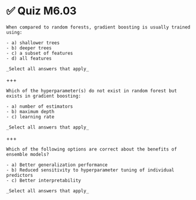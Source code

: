 # ✅ Quiz M6.03

```{admonition} Question
When compared to random forests, gradient boosting is usually trained using:

- a) shallower trees
- b) deeper trees
- c) a subset of features
- d) all features

_Select all answers that apply_
```

+++

```{admonition} Question
Which of the hyperparameter(s) do not exist in random forest but exists in gradient boosting:

- a) number of estimators
- b) maximum depth
- c) learning rate

_Select all answers that apply_
```

+++

```{admonition} Question
Which of the following options are correct about the benefits of ensemble models?

- a) Better generalization performance
- b) Reduced sensitivity to hyperparameter tuning of individual predictors
- c) Better interpretability

_Select all answers that apply_
```
